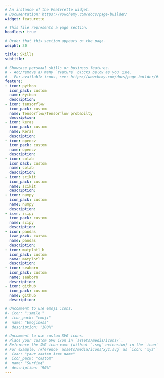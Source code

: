 ```yaml
---
# An instance of the Featurette widget.
# Documentation: https://wowchemy.com/docs/page-builder/
widget: featurette

# This file represents a page section.
headless: true

# Order that this section appears on the page.
weight: 30

title: Skills
subtitle:

# Showcase personal skills or business features.
# - Add/remove as many `feature` blocks below as you like.
# - For available icons, see: https://wowchemy.com/docs/page-builder/#icons
feature:
- icon: python
  icon_pack: custom
  name: Python
  description:
- icon: tensorflow
  icon_pack: custom
  name: Tensorflow/Tensorflow probabilty
  description:
- icon: keras
  icon_pack: custom
  name: Keras
  description:
- icon: opencv
  icon_pack: custom
  name: opencv
  description:
- icon: colab
  icon_pack: custom
  name: colab
  description:
- icon: scikit
  icon_pack: custom
  name: scikit
  description:
- icon: numpy
  icon_pack: custom
  name: numpy
  description:
- icon: scipy
  icon_pack: custom
  name: scipy
  description:
- icon: pandas
  icon_pack: custom
  name: pandas
  description:
- icon: matplotlib
  icon_pack: custom
  name: matplotlib
  description:
- icon: seaborn
  icon_pack: custom
  name: seaborn
  description:
- icon: github
  icon_pack: custom
  name: github
  description:

# Uncomment to use emoji icons.
#- icon: ":smile:"
#  icon_pack: "emoji"
#  name: "Emojiness"
#  description: "100%"  

# Uncomment to use custom SVG icons.
# Place your custom SVG icon in `assets/media/icons/`.
# Reference the SVG icon name (without `.svg` extension) in the `icon` field.
# For example, reference `assets/media/icons/xyz.svg` as `icon: 'xyz'`
#- icon: "your-custom-icon-name"
#  icon_pack: "custom"
#  name: "Surfing"
#  description: "90%"
---
```


